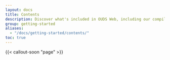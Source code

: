 ```yaml
---
layout: docs
title: Contents
description: Discover what's included in OUDS Web, including our compiled and source code flavors.
group: getting-started
aliases:
  - "/docs/getting-started/contents/"
toc: true
---
```


{{< callout-soon "page" >}}
